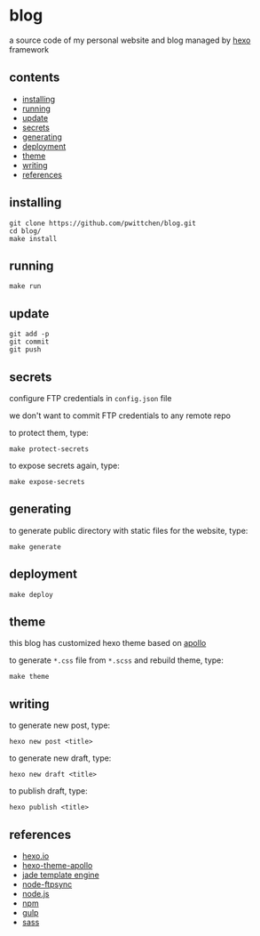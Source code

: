 blog
====
a source code of my personal website and blog managed by [hexo](https://hexo.io/) framework

contents
--------
- [installing](#installing)
- [running](#running)
- [update](#running)
- [secrets](#secrets)
- [generating](#generating)
- [deployment](#deployment)
- [theme](#theme)
- [writing](#writing)
- [references](#references)

installing
----------

```
git clone https://github.com/pwittchen/blog.git
cd blog/
make install
```

running
-------

```
make run
```

update
------

```
git add -p
git commit
git push
```

secrets
-------

configure FTP credentials in `config.json` file

we don't want to commit FTP credentials to any remote repo

to protect them, type:

```
make protect-secrets
```

to expose secrets again, type:

```
make expose-secrets
```

generating
------------------

to generate public directory with static files for the website, type:

```
make generate
```

deployment
----------

```
make deploy
```

theme
-----

this blog has customized hexo theme based on [apollo](https://github.com/pinggod/hexo-theme-apollo)

to generate `*.css` file from `*.scss` and rebuild theme, type:

```
make theme
```

writing
-------

to generate new post, type:

```
hexo new post <title>
```

to generate new draft, type:

```
hexo new draft <title>
```

to publish draft, type:

```
hexo publish <title>
```

references
----------
- [hexo.io](https://hexo.io/)
- [hexo-theme-apollo](https://github.com/pinggod/hexo-theme-apollo)
- [jade template engine](http://jade-lang.com/)
- [node-ftpsync](https://github.com/evanplaice/node-ftpsync)
- [node.js](https://nodejs.org/)
- [npm](https://www.npmjs.com/)
- [gulp](https://gulpjs.com/)
- [sass](https://sass-lang.com/)
